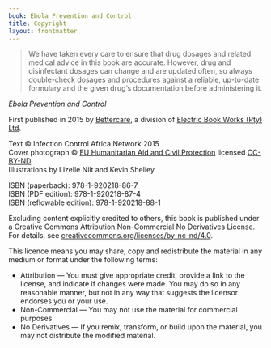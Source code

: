 ```yaml
---
book: Ebola Prevention and Control
title: Copyright
layout: frontmatter
---
```


> We have taken every care to ensure that drug dosages and related medical advice in this book are accurate. However, drug and disinfectant dosages can change and are updated often, so always double-check dosages and procedures against a reliable, up-to-date formulary and the given drug‘s documentation before administering it.

*Ebola Prevention and Control*

First published in 2015 by [Bettercare](http://bettercare.co.za), a division of [Electric Book Works (Pty) Ltd](http://www.electricbookworks.com).

Text © Infection Control Africa Network 2015  
Cover photograph © [EU Humanitarian Aid and Civil Protection](https://www.flickr.com/photos/69583224@N05/13717624625/) licensed [CC-BY-ND](https://creativecommons.org/licenses/by-nd/2.0/)  
Illustrations by Lizelle Niit and Kevin Shelley

ISBN (paperback): 978-1-920218-86-7  
ISBN (PDF edition): 978-1-920218-87-4  
ISBN (reflowable edition): 978-1-920218-88-1

Excluding content explicitly credited to others, this book is published under a Creative Commons Attribution Non-Commercial No Derivatives License. For details, see [creativecommons.org/licenses/by-nc-nd/4.0](http://creativecommons.org/licenses/by-nc-nd/4.0/).

This licence means you may share, copy and redistribute the material in any medium or format under the following terms:

* Attribution — You must give appropriate credit, provide a link to the license, and indicate if changes were made. You may do so in any reasonable manner, but not in any way that suggests the licensor endorses you or your use.
* Non-Commercial — You may not use the material for commercial purposes.
* No Derivatives — If you remix, transform, or build upon the material, you may not distribute the modified material.
